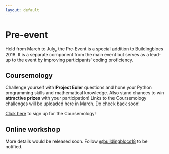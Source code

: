 ```yaml
---
layout: default
---
```


# Pre-event

Held from March to July, the Pre-Event is a special addition to Buildingblocs 2018. It is a separate component from the main event but serves as a lead-up to the event by improving participants' coding proficiency.

## Coursemology

Challenge yourself with **Project Euler** questions and hone your Python programming skills and mathematical knowledge. Also stand chances to win **attractive prizes** with your participation! Links to the Coursemology challenges will be uploaded here in March. Do check back soon!

[Click here](tinyurl.com/bbcs18euler) to sign up for the Coursemology!

## Online workshop

More details would be released soon. Follow [@buildingblocs18](https://instagram.com/buildingblocs18) to be notified.

